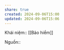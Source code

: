 ```yaml
---
share: true
created: 2024-09-06T15:00
updated: 2024-09-06T15:06
---
```

Khái niệm:: [[Bảo hiểm]]

Nguồn:: 
